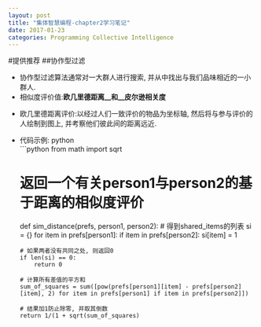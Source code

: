 ```yaml
---
layout: post
title: "集体智慧编程-chapter2学习笔记"
date: 2017-01-23
categories: Programming Collective Intelligence
---
```


#提供推荐
##协作型过滤
 * 协作型过滤算法通常对一大群人进行搜索, 并从中找出与我们品味相近的一小群人.
 * 相似度评价值:__欧几里德距离__和__皮尔逊相关度__
  + 欧几里德距离评价:以经过人们一致评价的物品为坐标轴, 然后将与参与评价的人绘制到图上, 并考察他们彼此间的距离远近.
  + 代码示例: python		
		```python
	from math import sqrt	

	# 返回一个有关person1与person2的基于距离的相似度评价
	def sim_distance(prefs, person1, person2):
		# 得到shared_items的列表
		si = {}
		for item in prefs[person1]:
			if item in prefs[person2]:
				si[item] = 1
		
		# 如果两者没有共同之处, 则返回0
		if len(si) == 0:
			return 0

		# 计算所有差值的平方和
		sum_of_squares = sum([pow(prefs[person1][item] - prefs[person2][item], 2) for item in prefs[person1] if item in prefs[person2]])
		
		# 结果加1防止除零, 并取其倒数
		return 1/(1 + sqrt(sum_of_squares)
